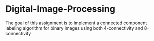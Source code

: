 # Digital-Image-Processing
The goal of this assignment is to implement a connected component labeling algorithm for binary images using both 4-connectivity and 8-connectivity
